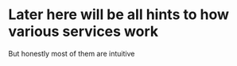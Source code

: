 # Later here will be all hints to how various services work
But honestly most of them are intuitive
